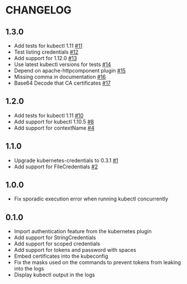 CHANGELOG
=========

1.3.0
-----
* Add tests for kubectl 1.11 [#11](https://github.com/jenkinsci/kubernetes-cli-plugin/pull/11)
* Test listing credentials [#12](https://github.com/jenkinsci/kubernetes-cli-plugin/pull/12)
* Add support for 1.12.0 [#13](https://github.com/jenkinsci/kubernetes-cli-plugin/pull/13)
* Use latest kubectl versions for tests [#14](https://github.com/jenkinsci/kubernetes-cli-plugin/pull/14)
* Depend on apache-httpcomponent plugin [#15](https://github.com/jenkinsci/kubernetes-cli-plugin/pull/15)
* Missing comma in documentation [#16](https://github.com/jenkinsci/kubernetes-cli-plugin/pull/16)
* Base64 Decode that CA certificates [#17](https://github.com/jenkinsci/kubernetes-cli-plugin/pull/17)

1.2.0
-----
* Add tests for kubectl 1.11 [#10](https://github.com/jenkinsci/kubernetes-cli-plugin/pull/10)
* Add support for kubectl 1.10.5 [#8](https://github.com/jenkinsci/kubernetes-cli-plugin/pull/8)
* Add support for contextName [#4](https://github.com/jenkinsci/kubernetes-cli-plugin/pull/4)

1.1.0
-----
* Upgrade kubernetes-credentials to 0.3.1 [#1](https://github.com/jenkinsci/kubernetes-cli-plugin/pull/1)
* Add support for FileCredentials [#2](https://github.com/jenkinsci/kubernetes-cli-plugin/pull/2)

1.0.0
-----
* Fix sporadic execution error when running kubectl concurrently

0.1.0
-----
* Import authentication feature from the kubernetes plugin
* Add support for StringCredentials
* Add support for scoped credentials
* Add support for tokens and password with spaces
* Embed certificates into the kubeconfig
* Fix the masks used on the commands to prevent tokens from leaking into the logs
* Display kubectl output in the logs
